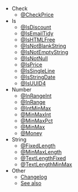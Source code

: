 - Check
  - [@CheckPrice](/check/check-price.md)
- Is
  - [@IsDiscount](/is/is-discount.md)
  - [@IsEmailTidy](/is/is-email-tidy.md)
  - [@IsHTMLFree](/is/is-html-free.md)
  - [@IsNotBlankString](/is/is-not-blank-string.md)
  - [@IsNotEmptyString](/is/is-not-empty-string.md)
  - [@IsNotNull](/is/is-not-null.md)
  - [@IsPrice](/is/is-price.md)
  - [@IsSingleLine](/is/is-single-line.md)
  - [@IsStringDate](/is/is-string-date.md)
  - [@IsUUID4](/is/is-uuid4.md)
- Number
  - [@InRangeInt](/number/in-range-int.md)
  - [@InRange](/number/in-range.md)
  - [@IntMinMax](/number/int-min-max.md)
  - [@MinMaxInt](/number/min-max-int.md)
  - [@MinMaxPct](/number/min-max-pct.md)
  - [@MinMax](/number/min-max.md)
  - [@Money](/number/money.md)
- String
  - [@FixedLength](/string/fixed-length.md)
  - [@MinMaxLength](/string/min-max-length.md)
  - [@TextLengthFixed](/string/text-length-fixed.md)
  - [@TextLengthMinMax](/string/text-length-min-max.md)
- Other
  - [Changelog](/other/changelog.md)
  - [See also](/other/see_also.md)